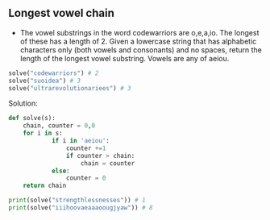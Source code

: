 ## Longest vowel chain

- The vowel substrings in the word codewarriors are o,e,a,io. The longest of these has a length of 2. Given a lowercase string that has alphabetic characters only (both vowels and consonants) and no spaces, return the length of the longest vowel substring. Vowels are any of aeiou.

```python
solve("codewarriors") # 2
solve("suoidea") # 3
solve("ultrarevolutionariees") # 3
```

Solution:

```python
def solve(s): 
    chain, counter = 0,0
    for i in s:
            if i in 'aeiou': 
                counter +=1
                if counter > chain:
                    chain = counter
            else:
                counter = 0
    return chain

print(solve("strengthlessnesses")) # 1 
print(solve("iiihoovaeaaaoougjyaw")) # 8
```